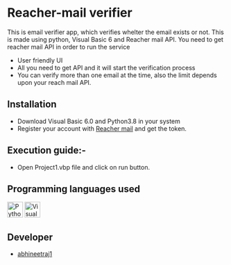 # Reacher-mail verifier
This is email verifier app, which verifies whelter the email exists or not. This is made using python, Visual Basic 6 and Reacher mail API. You need to get reacher mail API in order to run the service
* User friendly UI
* All you need to get API and it will start the verification process
* You can verify more than one email at the time, also the limit depends upon your reach mail API.

## Installation
* Download Visual Basic 6.0 and Python3.8 in your system
* Register your account with [Reacher mail](http://reacher.email) and get the token.

## Execution guide:- 

* Open Project1.vbp file and click on run button.

## Programming languages used
<a href="https://www.python.org/" target="_blank" rel="noreferrer"><img src="https://raw.githubusercontent.com/danielcranney/readme-generator/main/public/icons/skills/python-colored.svg" width="36" height="36" alt="Python" /></a>
<a href="https://docs.microsoft.com/en-us/dotnet/visual-basic/" target="_blank" rel="noreferrer"><img src="https://upload.wikimedia.org/wikipedia/commons/thumb/4/40/VB.NET_Logo.svg/800px-VB.NET_Logo.svg.png" width="36" height="36" alt="Visual Basic" /></a>

## Developer
*	[abhineetraj1](http://github.com/abhineetraj1)
